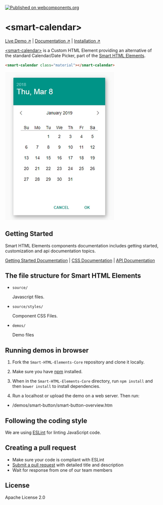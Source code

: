 [![Published on webcomponents.org](https://img.shields.io/badge/webcomponents.org-published-blue.svg)](https://www.webcomponents.org/element/htmlelements/smart-calendar)

# &lt;smart-calendar&gt;

[Live Demo ↗](https://htmlelements.com/demos/calendar/)
|
[Documentation ↗](https://www.htmlelements.com/docs/)
|
[Installation ↗](https://www.npmjs.com/package/@smarthtmlelements/smarthtmlelements-core)

[&lt;smart-calendar&gt;](https://htmlelements.com/demos/calendar/) is a Custom HTML Element providing an alternative of the standard Calendar/Date Picker, part of the [Smart HTML Elements](https://htmlelements.com/).

<!--
```
<custom-element-demo>
  <template>
    <script src="../webcomponentsjs/webcomponents-lite.js"></script>
    <script src="../smart-core/source/native-shim.js"></script>
    <script src="../smart-core/source/smart.element-polyfills.js"></script>
    <script src="../smart-core/source/smart.element.js"></script>
    <script src="../smart-core/source/smart.button.js"></script>
    <script src="../smart-core/source/smart.scrollbar.js"></script>
    <script src="../smart-core/source/smart.listbox.js"></script>
    <script src="../smart-core/source/smart.dropdownlist.js"></script>
    <script src="../smart-core/source/smart.tooltip.js"></script>
    <script src="../smart-core/source/smart.calendar.js"></script>
    <link rel="stylesheet" href="../smart-core/source/styles/smart.base.css" type="text/css" />
    <link rel="stylesheet" href="../smart-core/source/styles/smart.material.css" type="text/css" />
     <next-code-block></next-code-block>
  </template>
</custom-element-demo>
```
-->
```html
<smart-calendar class="material"></smart-calendar>
```

[<img src="https://raw.githubusercontent.com/htmlelements/smart-calendar/master/smart-calendar.gif" alt="Screenshot of smart-calendar, using the Material theme">](https://htmlelements.com/demos/calendar)

## Getting Started

Smart HTML Elements components documentation includes getting started, customization and api documentation topics.

[Getting Started Documentation](https://www.htmlelements.com/docs/calendar/)
|
[CSS Documentation](https://www.htmlelements.com/docs/calendar-css/)
|
[API Documentation](https://www.htmlelements.com/docs/calendar-api/)


## The file structure for Smart HTML Elements

- `source/`

  Javascript files.

- `source/styles/`

  Component CSS Files.

- `demos/`

  Demo files

## Running demos in browser

1. Fork the `Smart-HTML-Elements-Core` repository and clone it locally.

1. Make sure you have [npm](https://www.npmjs.com/) installed.

1. When in the `Smart-HTML-Elements-Core` directory, run `npm install` and then `bower install` to install dependencies.

1. Run a localhost or upload the demo on a web server. Then run:

  - /demos/smart-button/smart-button-overview.htm


## Following the coding style

We are using [ESLint](http://eslint.org/) for linting JavaScript code. 

## Creating a pull request

  - Make sure your code is compliant with ESLint
  - [Submit a pull request](https://www.digitalocean.com/community/tutorials/how-to-create-a-pull-request-on-github) with detailed title and description
  - Wait for response from one of our team members


## License

Apache License 2.0
